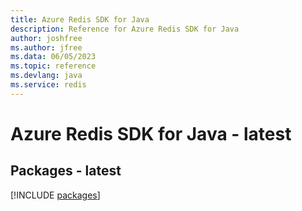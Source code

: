 ```yaml
---
title: Azure Redis SDK for Java
description: Reference for Azure Redis SDK for Java
author: joshfree
ms.author: jfree
ms.data: 06/05/2023
ms.topic: reference
ms.devlang: java
ms.service: redis
---
```

# Azure Redis SDK for Java - latest
## Packages - latest
[!INCLUDE [packages](redis-index.md)]